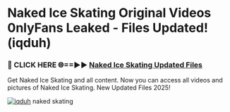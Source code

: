 # Naked Ice Skating Original Videos 0nlyFans Leaked - Files Updated! (iqduh)

<h3>🔴 CLICK HERE 🌐==►► <a href="https://tinyurl.com/up5wt9bj" rel="nofollow">Naked Ice Skating Updated Files</a></h3>

Get Naked Ice Skating and all content. Now you can access all videos and pictures of Naked Ice Skating. New Updated Files 2025!

[![iqduh](https://i.imgur.com/ABiUzMV.gif)](https://tinyurl.com/up5wt9bj)
naked skating